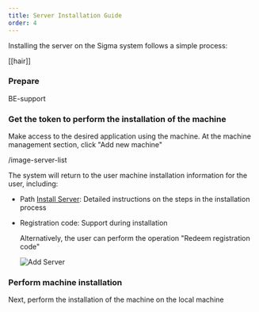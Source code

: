 ```yaml
---
title: Server Installation Guide
order: 4
---
```


Installing the server on the Sigma system follows a simple process:

[[hair]]

### Prepare

BE-support

### Get the token to perform the installation of the machine

Make access to the desired application using the machine. At the machine management section, click "Add new machine"

/image-server-list

The system will return to the user machine installation information for the user, including:

- Path [Install Server](http://example.net/): Detailed instructions on the steps in the installation process

- Registration code: Support during installation

  Alternatively, the user can perform the operation "Redeem registration code"

  ![Add Server](/images/media-server/getstarted/add-server.png)

### Perform machine installation

Next, perform the installation of the machine on the local machine
